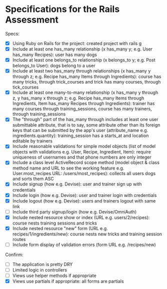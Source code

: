 # Specifications for the Rails Assessment

Specs:
- [x] Using Ruby on Rails for the project: created project with rails g
- [x] Include at least one has_many relationship (x has_many y; e.g. User has_many Recipes): user has many dogs 
- [x] Include at least one belongs_to relationship (x belongs_to y; e.g. Post belongs_to User): dogs belong to a user
- [x] Include at least two has_many through relationships (x has_many y through z; e.g. Recipe has_many Items through Ingredients): course has many tricks, through trick_courses and trick has many courses, through tick_courses
- [x] Include at least one many-to-many relationship (x has_many y through z, y has_many x through z; e.g. Recipe has_many Items through Ingredients, Item has_many Recipes through Ingredients): trainer has many courses through training_sessions, course has many trainers, through training_sessions
- [x] The "through" part of the has_many through includes at least one user submittable attribute, that is to say, some attribute other than its foreign keys that can be submitted by the app's user (attribute_name e.g. ingredients.quantity): training_session has a starts_at and location editable by trainers
- [x] Include reasonable validations for simple model objects (list of model objects with validations e.g. User, Recipe, Ingredient, Item): require uniqueness of usernames and that phone numbers are only integer
- [x] Include a class level ActiveRecord scope method (model object & class method name and URL to see the working feature e.g. User.most_recipes URL: /users/most_recipes): collects all users dogs and sorts them ASC
- [x] Include signup (how e.g. Devise): user and trainer sign up with credentials
- [x] Include login (how e.g. Devise): user and trainer login with credentials
- [x] Include logout (how e.g. Devise): users and trainers logout with same link
- [ ] Include third party signup/login (how e.g. Devise/OmniAuth)
- [x] Include nested resource show or index (URL e.g. users/2/recipes): course nests training sessions and tricks
- [x] Include nested resource "new" form (URL e.g. recipes/1/ingredients/new): course nests new tricks and training session routes
- [ ] Include form display of validation errors (form URL e.g. /recipes/new)

Confirm:
- [ ] The application is pretty DRY
- [ ] Limited logic in controllers
- [ ] Views use helper methods if appropriate
- [x] Views use partials if appropriate: all forms are partials
